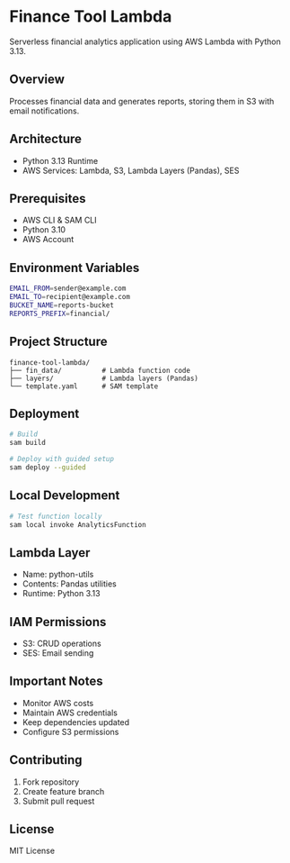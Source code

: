 # Finance Tool Lambda

Serverless financial analytics application using AWS Lambda with Python 3.13.

## Overview

Processes financial data and generates reports, storing them in S3 with email notifications.

## Architecture

- Python 3.13 Runtime
- AWS Services: Lambda, S3, Lambda Layers (Pandas), SES

## Prerequisites

- AWS CLI & SAM CLI
- Python 3.10
- AWS Account

## Environment Variables

```bash
EMAIL_FROM=sender@example.com
EMAIL_TO=recipient@example.com
BUCKET_NAME=reports-bucket
REPORTS_PREFIX=financial/
```

## Project Structure

```
finance-tool-lambda/
├── fin_data/          # Lambda function code
├── layers/            # Lambda layers (Pandas)
└── template.yaml      # SAM template
```

## Deployment

```bash
# Build
sam build

# Deploy with guided setup
sam deploy --guided
```

## Local Development

```bash
# Test function locally
sam local invoke AnalyticsFunction
```

## Lambda Layer

- Name: python-utils
- Contents: Pandas utilities
- Runtime: Python 3.13

## IAM Permissions

- S3: CRUD operations
- SES: Email sending

## Important Notes

- Monitor AWS costs
- Maintain AWS credentials
- Keep dependencies updated
- Configure S3 permissions

## Contributing

1. Fork repository
2. Create feature branch
3. Submit pull request

## License

MIT License